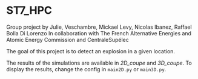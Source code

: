 # ST7_HPC

Group project by Julie, Veschambre, Mickael Levy, Nicolas Ibanez, Raffael Bolla Di Lorenzo
In collaboration with The French Alternative Energies and Atomic Energy Commission and CentraleSupélec

The goal of this project is to detect an explosion in a given location.

The results of the simulations are available in *2D_coupe* and *3D_coupe*.
To display the results, change the config in `main2D.py` or `main3D.py`.